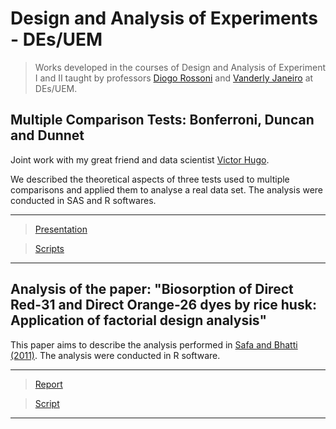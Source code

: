 # Design and Analysis of Experiments - DEs/UEM #

> Works developed in the courses of Design and Analysis of Experiment I and II taught by professors [Diogo Rossoni](http://buscatextual.cnpq.br/buscatextual/visualizacv.do?id=K4427847A1) and [Vanderly Janeiro](http://buscatextual.cnpq.br/buscatextual/visualizacv.do?id=K4799061H1) at DEs/UEM.

## Multiple Comparison Tests: Bonferroni, Duncan and Dunnet
Joint work with my great friend and data scientist [Victor Hugo](https://www.linkedin.com/in/victor-hugo-nagahama/).

We described the theoretical aspects of three tests used to multiple comparisons and applied them to analyse a real data set.
The analysis were conducted in SAS and R softwares.

***
> [Presentation](https://github.com/AndrMenezes/dae1617/raw/master/work1/presentation.pdf)

> [Scripts](https://github.com/AndrMenezes/dae1617/tree/master/work1/scripts)
***

## Analysis of the paper: "Biosorption of Direct Red-31 and Direct Orange-26 dyes by rice husk: Application of factorial design analysis"
This paper aims to describe the analysis performed in [Safa and Bhatti (2011)](https://github.com/AndrMenezes/dae1617/raw/master/work2/paper.pdf).
The analysis were conducted in R software.

***
> [Report](https://github.com/AndrMenezes/dae1617/raw/master/work2/work2.pdf)

> [Script](https://github.com/AndrMenezes/dae1617/blob/master/work2/analysis.R)
***

